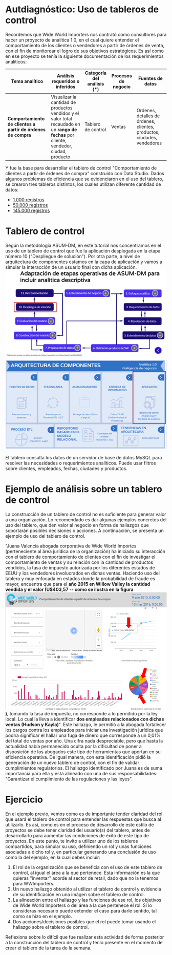 # Autdiagnóstico: Uso de tableros de control
Recordemos que Wide World Importers nos contrató como consultores para hacer un proyecto de analítica 1.0, en el cual quiere entender el comportamiento de los clientes o vendedores a partir de órdenes de venta, con el fin de monitorear el logro de sus objetivos estratégicos. Es así como en ese proyecto se tenía la siguiente documentación de los requerimientos analíticos:

| **Tema analítico**                                               | **Análisis requeridos o inferidos**                                                                                                       | **Categoría del análisis (\*)** | **Procesos de negocio** | **Fuentes de datos**                                                    |
| ---------------------------------------------------------------- | ----------------------------------------------------------------------------------------------------------------------------------------- | ------------------------------- | ----------------------- | ----------------------------------------------------------------------- |
| **Comportamiento de clientes a partir de órdenes** **de compra** | Visualizar la cantidad de productos vendidos y el valor total recaudado en un **rango de fechas** por cliente, vendedor, ciudad, producto | Tablero de control              | Ventas                  | Ordenes, detalles de órdenes, clientes, productos, ciudades, vendedores |
 Y fue la base para desarrollar el tablero de control "Comportamiento de clientes a partir de órdenes de compra" construido con Data Studio. Dados algunos problemas de eficiencia que se evidenciaron en el uso del tablero, se crearon tres tableros distintos, los cuales utilizan diferente cantidad de datos: 

- [1.000 registros](https://datastudio.google.com/reporting/1b8e432d-3d2d-4f8b-8174-30f992f72dae)
- [50.000 registros](https://datastudio.google.com/reporting/2972ff51-1887-4a12-8df1-2ac6891e5699)
- [145.000 registros](https://datastudio.google.com/reporting/9321febb-c8c7-4b0b-94ac-45a82f8b2ba5)

[^1]: Caso inspirado en: [https://docs.microsoft.com/en-us/sql/samples/wide-world-importers-what-is?view=sql-server-ver15](https://docs.microsoft.com/en-us/sql/samples/wide-world-importers-what-is?view=sql-server-ver15)

# Tablero de control

Según la metodología ASUM-DM, en este tutorial nos concentramos en el uso de un tablero de control que fue la aplicación desplegada en la etapa número 10 (&quot;Despliegue de solución&quot;). Por otra parte, a nivel de arquitectura de componentes estamos en la capa de aplicación y vamos a simular la interacción de un usuario final con dicha aplicación.
![](./img/S1usotablerosImg1.png)
![](./img/S1usotablerosImg2.png)

El tablero consulta los datos de un servidor de base de datos MySQL para resolver las necesidades o requerimientos analíticos. Puede usar filtros sobre clientes, empleados, fechas, ciudades y productos.

# Ejemplo de análisis sobre un tablero de control

La construcción de un tablero de control no es suficiente para generar valor a una organización. Lo recomendado es dar algunas ejemplos concretos del uso del tablero, que den valor al negocio en forma de hallazgos que soportarán posibles decisiones o acciones. A continuación, se presenta un ejemplo de uso del tablero de control.

"Juana Valencia  abogada corporativa de Wide World Importes (perteneciente al área jurídica de la organización) ha iniciado su interacción con el tablero de comportamiento de clientes con el fin de investigar el comportamiento de ventas y su relación con la cantidad de productos vendidos, la tasa de impuesto autorizada por los diferentes estados de EEUU y los vendedores involucrados en dichas ventas. Haciendo uso del tablero y muy enfocada en estados donde la probabilidad de fraude es mayor, encuentra que para el **año 2015 en Willow Valley la cantidad vendida y el valor (U$403,57 -- como se ilustra en la figura ![](./img/S1usotablerosHallazgo.png))**, tomando la tasa de impuesto, no corresponde a lo permitido por la ley local. Lo cual la lleva a identificar **dos empleados relacionados con dichas ventas (Hudson y Kayla)**". Este hallazgo, le permitió a la abogada fortalecer los cargos contra los empleados para iniciar una investigación jurídica que podría significar el hallar una fuga de dinero que corresponde a un 0,01% del total de ventas por año. Una cifra nada despreciable, pero que hasta la actualidad había permanecido oculta por la dificultad de poner a disposición de los abogados este tipo de herramientas que aportan en su eficiencia operativa. De igual manera, con esta identificación pidió la generación de un nuevo tablero de control, con el fin de validar cumplimientos regulatorios. El hallazgo identificado por Juana es de suma importancia para ella y está alineado con una de sus responsabilidades:  "Garantizar el cumplimiento de las regulaciones y las leyes". 

# Ejercicio
En el ejemplo previo, vemos como es de importante tender claridad del rol que usará el tablero de control para entender las respuestas que busca al utilizarlo. Es así, como es en el proceso de desarrollo de este estilo de proyectos se debe tener claridad del usuario(s) del tablero, antes de desarrollarlo  para aumentar las condiciones de éxito de este tipo de proyectos. En este punto, te invito a utilizar uno de los tableros compartidos, para simular su uso, definiendo un rol y unas funciones asociadas a dicho rol y, en particular generando una conclusión  de uso como la del ejemplo, en la cual debes incluir:

1. El rol de la organización que se beneficia con el uso de este tablero de control, al igual el área a la que pertenece. Esta información es la que quieras "inventar" acorde al sector de retail, dado que no la tenemos para WWImporters.
2. Un nuevo hallazgo obtenido al utilizar el tablero de control y evidencia de su identificación en una imágen sobre el tablero de control.
3. La alineación entre el hallazgo y las funciones de ese rol, los objetivos de Wide World Importers o del área a la que pertenece el rol. Si lo consideras necesario puede extender el caso para darle sentido, tal como se hizo en el ejemplo.
4. Dos acciones/decisiones posibles que el rol puede tomar usando el hallazgo sobre el tablero de control.

Reflexiona sobre lo difícil que fue realizar esta actividad de forma posterior a la construcción del tablero de control y tenlo presente en el momento de crear el tablero de la tarea de la semana.


